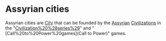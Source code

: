 # Assyrian cities

Assyrian cities are [City](cities) that can be founded by the [Assyrian](Assyrian) [Civilizations](civilization) in the "[Civilization%20%28series%29](Civilization)" and "[Call%20to%20Power%20games](Call to Power)" games.